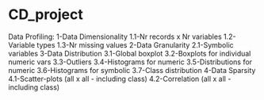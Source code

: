# CD_project

Data Profiling:
1-Data Dimensionality
    1.1-Nr records x Nr variables
    1.2-Variable types
    1.3-Nr missing values
2-Data Granularity
    2.1-Symbolic variables
3-Data Distribution
    3.1-Global boxplot
    3.2-Boxplots for individual numeric vars
    3.3-Outliers
    3.4-Histograms for numeric
    3.5-Distributions for numeric
    3.6-Histograms for symbolic
    3.7-Class distribution
4-Data Sparsity
    4.1-Scatter-plots (all x all - including class)
    4.2-Correlation (all x all - including class)